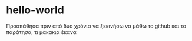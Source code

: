 # hello-world
Προσπάθησα πριν από δυο χρόνια να ξεκινήσω να μάθω το github και το παράτησα, τι μακακια έκανα
